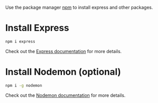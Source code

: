Use the package manager [npm](https://www.npmjs.com/) to install express and other packages.

# Install Express


```bash
npm i express
```

Check out the [Express documentation](https://expressjs.com/) for more details.

# Install Nodemon (optional)

```bash
npm i -g nodemon
```

Check out the [Nodemon documentation](https://nodemon.io/) for more details.

